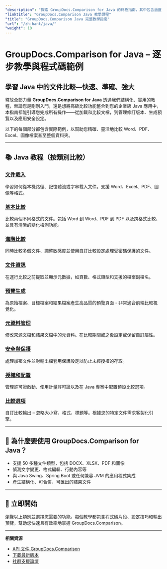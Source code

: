 ```yaml
---
"description": "探索 GroupDocs.Comparison for Java 的終極指南，其中包含涵蓋文件比較、更改追蹤、元資料等的分類教學。"
"linktitle": "GroupDocs.Comparison Java 教學課程"
"title": "GroupDocs.Comparison Java 完整教學指南"
"url": "/zh-hant/java/"
"weight": 10
---
```


# GroupDocs.Comparison for Java – 逐步教學與程式碼範例

## 學習 Java 中的文件比較—快速、準確、強大

釋放全部力量 **GroupDocs.Comparison for Java** 透過我們結構化、實用的教程，無論您是剛剛入門，還是想將高級比較功能整合到您的企業級 Java 應用中，本指南都能引導您完成所有操作——從加載和比較文檔，到管理修訂版本、生成預覽以及應用安全設定。

以下的每個部分都包含實際範例，以幫助您精確、靈活地比較 Word、PDF、Excel、圖像檔案甚至整個資料夾。

---

## 📚 Java 教程（按類別比較）

### [文件載入](./document-loading)
學習如何從本機路徑、記憶體流或字串載入文件。支援 Word、Excel、PDF、圖像等格式。

### [基本比較](./basic-comparison)
比較兩個不同格式的文件。包括 Word 到 Word、PDF 到 PDF 以及跨格式比較，並具有清晰的變化檢測功能。

### [進階比較](./advanced-comparison)
同時比較多個文件、調整敏感度並使用自訂比較設定處理受密碼保護的文件。

### [文件資訊](./document-information)
在運行比較之前提取並顯示元數據，如頁數、格式類型和支援的檔案副檔名。

### [預覽生成](./preview-generation)
為原始檔案、目標檔案和結果檔案產生高品質的預覽頁面 - 非常適合前端比較視覺化。

### [元資料管理](./metadata-management)
修改來源文檔和結果文檔中的元資料。在比較期間或之後設定或保留自訂屬性。

### [安全與保護](./security-protection)
處理加密文件並對輸出檔套用保護設定以防止未經授權的存取。

### [授權和配置](./licensing-configuration)
管理許可證啟動、使用計量許可證以及在 Java 專案中配置預設比較選項。

### [比較選項](./comparison-options)
自訂比較輸出 – 忽略大小寫、格式、標題等。根據您的特定文件需求客製化引擎。

---

## 🚀 為什麼要使用 GroupDocs.Comparison for Java？

- 支援 50 多種文件類型，包括 DOCX、XLSX、PDF 和圖像  
- 偵測文字變更、格式編輯、行動內容等  
- 與 Java Swing、Spring Boot 或任何兼容 JVM 的應用程式集成  
- 產生結構化、可合併、可匯出的結果文件  

---

## 🧠 立即開始

瀏覽以上類別並選擇您需要的功能。每個教學都包含程式碼片段、設定技巧和輸出預覽，幫助您快速且有效率地掌握 GroupDocs.Comparison。

---

**相關資源**  
- [API 文件 GroupDocs.Comparison](https://references.groupdocs.com/comparison/java/)  
- [下載最新版本](https://releases.groupdocs.com/comparison/java/)  
- [社群支援論壇](https://forum.groupdocs.com/c/comparison/)